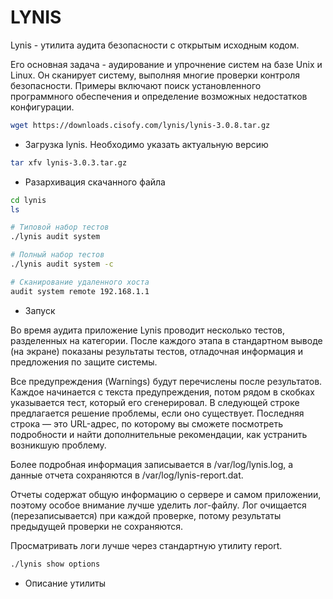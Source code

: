 # LYNIS

Lynis - утилита аудита безопасности с открытым исходным кодом. 

Его основная задача - аудирование и упрочнение систем на базе Unix и Linux. Он сканирует систему, выполняя многие проверки контроля безопасности. Примеры включают поиск установленного программного обеспечения и определение возможных недостатков конфигурации.

```bash
wget https://downloads.cisofy.com/lynis/lynis-3.0.8.tar.gz
```
- Загрузка lynis. Необходимо указать актуальную версию
```bash
tar xfv lynis-3.0.3.tar.gz
```
- Разархивация скачанного файла
```bash
cd lynis
ls

# Типовой набор тестов
./lynis audit system

# Полный набор тестов
./lynis audit system -c

# Сканирование удаленного хоста
audit system remote 192.168.1.1
```
- Запуск

Во время аудита приложение Lynis проводит несколько тестов, разделенных на категории. После каждого этапа в стандартном выводе (на экране) показаны результаты тестов, отладочная информация и предложения по защите системы.

Все предупреждения (Warnings) будут перечислены после результатов. Каждое начинается с текста предупреждения, потом рядом в скобках указывается тест, который его сгенерировал. В следующей строке предлагается решение проблемы, если оно существует. Последняя строка — это URL-адрес, по которому вы сможете посмотреть подробности и найти дополнительные рекомендации, как устранить возникшую проблему.

Более подробная информация записывается в /var/log/lynis.log, а данные отчета сохраняются в /var/log/lynis-report.dat.

Отчеты содержат общую информацию о сервере и самом приложении, поэтому особое внимание лучше уделить лог-файлу. Лог очищается (перезаписывается) при каждой проверке, потому результаты предыдущей проверки не сохраняются.

Просматривать логи лучше через стандартную утилиту report.

```bash
./lynis show options
```
- Описание утилиты